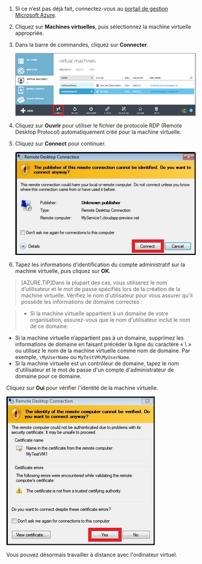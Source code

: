 
1. Si ce n’est pas déjà fait, connectez-vous au [portail de gestion Microsoft Azure](http://manage.windowsazure.com).

2. Cliquez sur **Machines virtuelles**, puis sélectionnez la machine virtuelle appropriée.

3. Dans la barre de commandes, cliquez sur **Connecter**.

	![Connexion à la machine virtuelle](./media/virtual-machines-log-on-win-server/connectwindows.png)

4. Cliquez sur **Ouvrir** pour utiliser le fichier de protocole RDP (Remote Desktop Protocol) automatiquement créé pour la machine virtuelle.
	
5. Cliquez sur **Connect** pour continuer.

	![Poursuivre la connexion](./media/virtual-machines-log-on-win-server/connectpublisher.png)

6. Tapez les informations d’identification du compte administratif sur la machine virtuelle, puis cliquez sur **OK**.

 >[AZURE.TIP]Dans la plupart des cas, vous utiliserez le nom d’utilisateur et le mot de passe spécifiés lors de la création de la machine virtuelle. Vérifiez le nom d'utilisateur pour vous assurer qu'il possède les informations de domaine correctes :

>- Si la machine virtuelle appartient à un domaine de votre organisation, assurez-vous que le nom d'utilisateur inclut le nom de ce domaine.
- Si la machine virtuelle n’appartient pas à un domaine, supprimez les informations de domaine en faisant précéder la ligne du caractère « \\ » ou utilisez le nom de la machine virtuelle comme nom de domaine. Par exemple, `\MyUserName` ou `MyTestVM\MyUserName`. 
- Si la machine virtuelle est un contrôleur de domaine, tapez le nom d'utilisateur et le mot de passe d'un compte d'administrateur de domaine pour ce domaine.

Cliquez sur **Oui** pour vérifier l'identité de la machine virtuelle.

![Vérifier l'identité de la machine](./media/virtual-machines-log-on-win-server/connectverify.png)

Vous pouvez désormais travailler à distance avec l'ordinateur virtuel.

<!---HONumber=August15_HO6-->